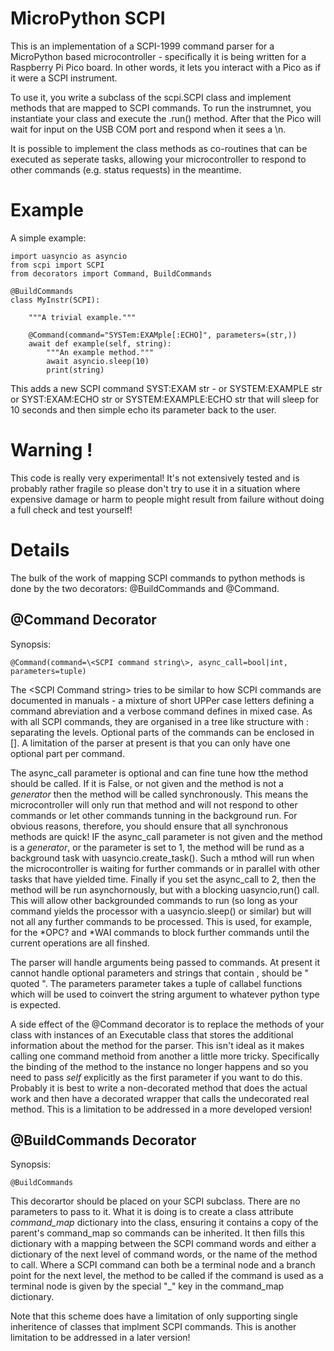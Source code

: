# MicroPython SCPI

This is an implementation of a SCPI-1999 command parser for a MicroPython based microcontroller - specifically it is
being written for a Raspberry Pi Pico board. In other words, it lets you interact with a Pico as if it were a SCPI
instrument.

To use it, you write a subclass of the scpi.SCPI class and implement methods that are mapped to SCPI commands. To run
the instrumnet, you instantiate your class and execute the .run() method. After that the Pico will wait for input
on the USB COM port and respond when it sees a \n.

It is possible to implement the class methods as co-routines that can be executed as seperate tasks, allowing your
microcontroller to respond to other commands (e.g. status requests) in the meantime.

# Example

A simple example:

    import uasyncio as asyncio
    from scpi import SCPI
    from decorators import Command, BuildCommands

    @BuildCommands
    class MyInstr(SCPI):

        """A trivial example."""

        @Command(command="SYSTem:EXAMple[:ECHO]", parameters=(str,))
        await def example(self, string):
            """An example method."""
            await asyncio.sleep(10)
            print(string)

This adds a new SCPI command SYST:EXAM str - or SYSTEM:EXAMPLE str or SYST:EXAM:ECHO str or SYSTEM:EXAMPLE:ECHO str
that will sleep for 10 seconds and then simple echo its parameter back to the user.

# Warning !

This code is really very experimental! It's not extensively tested and is probably rather fragile so please don't try to use it in a situation where expensive damage or harm to people might result from failure without doing a full check and test yourself!

# Details

The bulk of the work of mapping SCPI commands to python methods is done by the two decorators: @BuildCommands and @Command.

## @Command Decorator

Synopsis:

    @Command(command=\<SCPI command string\>, async_call=bool|int, parameters=tuple)
    
The \<SCPI Command string\> tries to be similar to how SCPI commands are documented in manuals - a mixture of short UPPer case letters defining a command
abreviation and a verbose command defines in mixed case. As with all SCPI commands, they are organised in a tree like structure with : separating the levels.
Optional parts of the commands can be enclosed in []. A limitation of the parser at present is that you can only have one optional part per command.

The async_call parameter is optional and can fine tune how tthe method should be called. If it is False, or not given and the method is not a *generator* then
the method will be called synchronously. This means the microcontroller will only run that method and will not respond to other commands or let other commands tunning 
in the background run. For obvious reasons, therefore, you should ensure that all synchronous methods are quick! IF the async_call parameter is not given and the 
method is a *generator*, or the parameter is set to 1, the method will be rund as a background task with uasyncio.create_task(). Such a mthod will run when the
microcontroller is waiting for further commands or in parallel with other tasks that have yielded time. Finally if you set the async_call to 2, then the method will be 
run asynchornously, but with a blocking uasyncio,run() call. This will allow other backgrounded commands to run (so long as your command yields the processor with a 
uasyncio.sleep() or similar) but will not all any further commands to be processed. This is used, for example, for the *OPC? and *WAI commands to block further 
commands until the current operations are all finshed.

The parser will handle arguments being passed to commands. At present it cannot handle optional parameters and strings that contain , should be " quoted ". The
parameters parameter takes a tuple of callabel functions which will be used to coinvert the string argument to whatever python type is expected.

A side effect of the @Command decorator is to replace the methods of your class with instances of an Executable class that stores the additional information about
the method for the parser. This isn't ideal as it makes calling one command methoid from another a little more tricky. Specifically the binding of the method to the instance no longer happens and so you need to pass *self* explicitly as the first parameter if you want to do this. Probably it is best to write a non-decorated method that does the actual work and then have a decorated wrapper that calls the undecorated real method. This is a limitation to be addressed in a more developed version!

## @BuildCommands Decorator

Synopsis:

    @BuildCommands
    
This decorartor should be placed on your SCPI subclass. There are no parameters to pass to it. What it is doing is to create a class attribute *command_map* dictionary into the class, ensuring it contains a copy of the parent's command_map so commands can be inherited. It then fills this dictionary with a mapping between the SCPI command words and either a dictionary of the next level of command words, or the name of the method to call. Where a SCPI command can both be a terminal node and a branch point for the next level, the method to be called if the command is used as a terminal node is given by the special "_" key in the command_map dictionary.

Note that this scheme does have a limitation of only supporting single inheritence of classes that implment SCPI commands. This is another limitation to be addressed in a later version!
